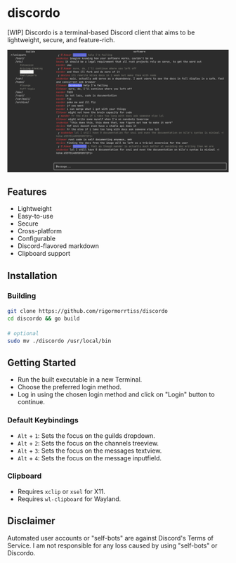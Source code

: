 # discordo

[WIP] Discordo is a terminal-based Discord client that aims to be lightweight, secure, and feature-rich.

![Preview](.github/preview.png)

## Features

- Lightweight
- Easy-to-use
- Secure
- Cross-platform
- Configurable
- Discord-flavored markdown
- Clipboard support

## Installation

### Building

```bash
git clone https://github.com/rigormorrtiss/discordo
cd discordo && go build

# optional
sudo mv ./discordo /usr/local/bin
```

## Getting Started

- Run the built executable in a new Terminal.
- Choose the preferred login method.
- Log in using the chosen login method and click on "Login" button to continue.

### Default Keybindings

- `Alt` + `1`: Sets the focus on the guilds dropdown.
- `Alt` + `2`: Sets the focus on the channels treeview.
- `Alt` + `3`: Sets the focus on the messages textview.
- `Alt` + `4`: Sets the focus on the message inputfield.

### Clipboard

- Requires `xclip` or `xsel` for X11.
- Requires `wl-clipboard` for Wayland. 

## Disclaimer

Automated user accounts or "self-bots" are against Discord's Terms of Service. I am not responsible for any loss caused by using "self-bots" or Discordo.
